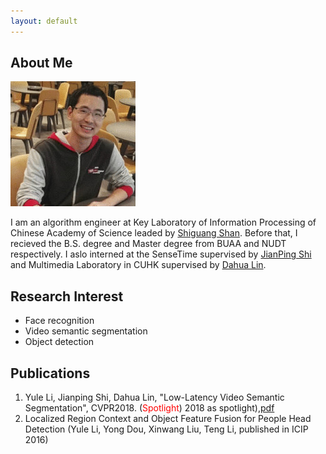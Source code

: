 ```yaml
---
layout: default
---
```


## About Me

<img class="profile-picture" src="me.jpg">

I am an algorithm engineer at Key Laboratory of Information Processing of Chinese Academy of Science leaded by [Shiguang Shan](http://www.jdl.ac.cn/user/sgshan/index_en.htm). Before that, I recieved the B.S. degree and Master degree from BUAA and NUDT respectively. I aslo interned at the SenseTime supervised by [JianPing Shi](http://shijianping.me/) and Multimedia Laboratory in CUHK supervised by [Dahua Lin](http://dahua.me/index.html).


## Research Interest
- Face recognition
- Video semantic segmentation
- Object detection

## Publications
1. Yule Li, Jianping Shi, Dahua Lin, "Low-Latency Video Semantic Segmentation", CVPR2018. (<span style="color:red">Spotlight</span>)
2018 as spotlight),[pdf](https://arxiv.org/pdf/1804.00389)
2. Localized Region Context and Object Feature Fusion for People Head Detection (Yule Li, Yong Dou,
Xinwang Liu, Teng Li, published in ICIP 2016)




